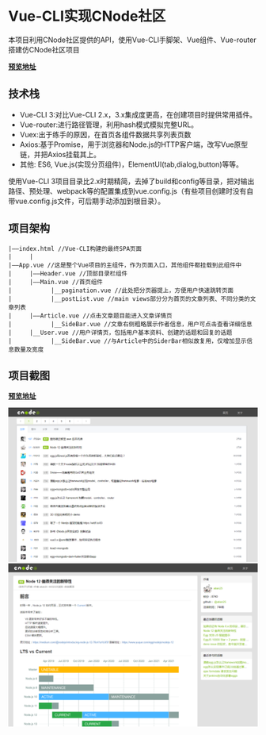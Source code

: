 # Vue-CLI实现CNode社区

本项目利用CNode社区提供的API，使用Vue-CLI手脚架、Vue组件、Vue-router搭建仿CNode社区项目

[**预览地址**](https://brendanfich.github.io/vue_cnode/)

## 技术栈

- Vue-CLI 3:对比Vue-CLI 2.x，3.x集成度更高，在创建项目时提供常用插件。
- Vue-router:进行路径管理，利用hash模式模拟完整URL。
- Vuex:出于练手的原因，在首页各组件数据共享列表页数
- Axios:基于Promise，用于浏览器和Node.js的HTTP客户端，改写Vue原型链，并把Axios挂载其上。
- 其他: ES6, Vue.js(实现分页组件)，ElementUI(tab,dialog,button)等等。

使用Vue-CLI 3项目目录比2.x时期精简，去掉了build和config等目录，把对输出路径、预处理、webpack等的配置集成到vue.config.js（有些项目创建时没有自带vue.config.js文件，可后期手动添加到根目录）。

## 项目架构

```
|——index.html //Vue-CLI构建的最终SPA页面
|     |
|——App.vue //这是整个Vue项目的主组件，作为页面入口，其他组件都挂载到此组件中
|     |——Header.vue //顶部目录栏组件
|     |——Main.vue //首页组件
|           |__pagination.vue //此处把分页器提上，方便用户快速跳转页面
|           |__postList.vue //main views部分分为首页的文章列表、不同分类的文章列表
|     |——Article.vue //点击文章题目能进入文章详情页
|           |__SideBar.vue //文章右侧粗略展示作者信息，用户可点击查看详细信息
|     |__User.vue //用户详情页，包括用户基本资料、创建的话题和回复的话题
|           |__SideBar.vue //与Article中的SiderBar相似故复用，仅增加显示信息数量及宽度
```

## 项目截图

[**预览地址**](https://brendanfich.github.io/vue_cnode/)

![](static/Main.png)
![](static/Article.png)